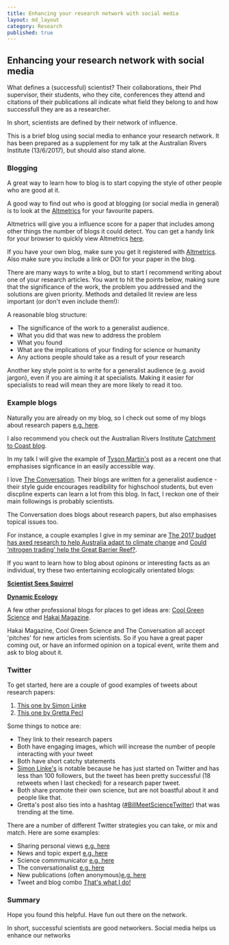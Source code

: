 ```yaml
---
title: Enhancing your research network with social media
layout: md_layout
category: Research
published: true
---
```


## Enhancing your research network with social media

What defines a (successful) scientist? Their collaborations, their Phd supervisor, their students, who they cite, conferences they attend and  citations of their publications all indicate what field they belong to and how successfull they are as a researcher.

In short, scientists are defined by their network of influence.

This is a brief blog using social media to enhance your research network. It has been prepared as a supplement for my talk at the Australian Rivers Institute (13/6/2017), but should also stand alone.

### Blogging

A great way to learn how to blog is to start copying the style of other people who are good at it.

A good way to find out who is good at blogging (or social media in general) is to look at the [Altmetrics](https://www.altmetric.com) for your favourite papers.

Altmetrics will give you a influence score for a paper that includes among other things the number of blogs it could detect. You can get a handy link for your browser to quickly view Altmetrics [here](https://www.altmetric.com/products/free-tools/bookmarklet/).

If you have your own blog, make sure you get it registered with [Altmetrics](https://help.altmetric.com/support/solutions/articles/6000060979-how-do-i-ensure-that-my-blog-posts-are-picked-up-by-altmetric-).  Also make sure you include a link or DOI for your paper in the blog.

There are many ways to write a blog, but to start I recommend writing about one of your research articles. You want to hit the points below, making sure that the significance of the work, the problem you addressed and the solutions are given priority. Methods and detailed lit review are less important (or don't even include them!):

A reasonable blog structure:

- The significance of the work to a generalist audience.
- What you did that was new to address the problem
- What you found
- What are the implications of your finding for science or humanity
- Any actions people should take as a result of your research

Another key style point is to write for a generalist audience (e.g. avoid jargon), even if you are aiming it at specialists. Making it easier for specialists to read will mean they are more likely to read it too.

### Example blogs

Naturally you are already on my blog, so I check out some of my blogs about research papers [e.g. here](http://www.seascapemodels.org/research/2017/05/30/migratory-species-climate-change.html).

I also recommend you check out the Australian Rivers Institute [Catchment to Coast blog](https://catchmenttocoast.wordpress.com/).

In my talk I will give the example of [Tyson Martin's](https://catchmenttocoast.wordpress.com/2017/04/11/reef-fishing/) post as a recent one that emphasises signficance in an easily accessible way.

I love [The Conversation](https://theconversation.com/au). Their blogs are written for a generalist audience - their style guide encourages readibility for highschool students, but even discpline experts can learn a lot from this blog. In fact, I reckon one of their main followings is probably scientists.

The Conversation does blogs about research papers, but also emphasises topical issues too.

For instance, a couple examples I give in my seminar are [The 2017 budget has axed research to help Australia adapt to climate change](https://theconversation.com/the-2017-budget-has-axed-research-to-help-australia-adapt-to-climate-change-77477) and [Could ‘nitrogen trading’ help the Great Barrier Reef?](https://theconversation.com/could-nitrogen-trading-help-the-great-barrier-reef-60930).

If you want to learn how to blog about opinons or interesting facts as an individual, try these two entertaining ecologically orientated blogs:

[**Scientist Sees Squirrel**](https://scientistseessquirrel.wordpress.com/)

[**Dynamic Ecology**](https://dynamicecology.wordpress.com/)

A few other professional blogs for places to get ideas are: [Cool Green Science](http://blog.nature.org/science/) and [Hakai Magazine](https://www.hakaimagazine.com/).

Hakai Magazine, Cool Green Science and The Conversation all accept 'pitches' for new articles from scientists. So if you have a great paper coming out, or have an informed opinion on a topical event, write them and ask to blog about it.

### Twitter

To get started, here are a couple of good examples of tweets about research papers:
1. [This one by Simon Linke](https://twitter.com/DocSlinky/status/872608867359768577
)
2. [This one by Gretta Pecl](https://twitter.com/GrettaPecl/status/865856218211930113
)

Some things to notice are:

- They link to their research papers
- Both have engaging images, which will increase the number of people interacting with your tweet
- Both have short catchy statements
- [Simon Linke's](https://twitter.com/DocSlinky) is notable because he has just started on Twitter and has less than 100 followers, but the tweet has been pretty successful (18 retweets when I last checked) for a research paper tweet.
- Both share promote their own science, but are not boastful about it and people like that.
- Gretta's post also ties into a hashtag ([#BillMeetScienceTwitter](https://twitter.com/hashtag/BillMeetScienceTwitter?src=hash)) that was trending at the time.

There are a number of different Twitter strategies you can take, or mix and match.  Here are some examples:

- Sharing personal views [e.g. here](https://twitter.com/RallidaeRule/status/873259176591601664)
- News and topic expert [e.g. here](https://twitter.com/TrevorABranch/status/874123067324153856)
- Science commmunicator [e.g. here](https://twitter.com/JacquelynGill)
- The conversationalist [e.g. here](https://twitter.com/JacquelynGill/status/8732589462026526720)
- New publications (often anonymous)[e.g. here](https://twitter.com/remotelysense)
- Tweet and blog combo [That's what I do!]()

### Summary
Hope you found this helpful. Have fun out there on the network. 

In short, successful scientists are good networkers. Social media helps us enhance our networks
